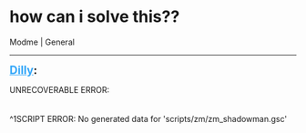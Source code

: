 # how can i solve this??
Modme | General

---
<strong style="font-size: 1.4em;"><span style="text-decoration: underline;text-decoration-color: #34a7f9;"><span style="color:#34a7f9;">Dilly</span></span>:</strong>

<p>UNRECOVERABLE ERROR:<br /><br /><br />^1SCRIPT ERROR: No generated data for &#39;scripts/zm/zm_shadowman.gsc&#39;</p>
